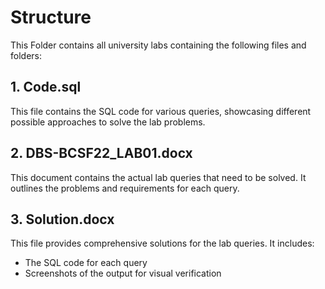 # Structure

This Folder contains all university labs containing the following files and folders:

## 1. Code.sql

This file contains the SQL code for various queries, showcasing different possible approaches to solve the lab problems.

## 2. DBS-BCSF22_LAB01.docx

This document contains the actual lab queries that need to be solved. It outlines the problems and requirements for each query.

## 3. Solution.docx

This file provides comprehensive solutions for the lab queries. It includes:

- The SQL code for each query
- Screenshots of the output for visual verification
